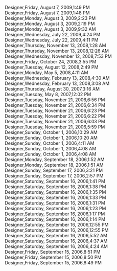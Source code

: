 ﻿Designer,Friday, August 7, 2009,1:49 PM  Designer,Friday, August 7, 2009,1:48 PM  Designer,Monday, August 3, 2009,2:23 PM  Designer,Monday, August 3, 2009,2:19 PM  Designer,Monday, August 3, 2009,9:32 AM  Designer,Wednesday, July 22, 2009,4:24 PM  Designer,Wednesday, July 22, 2009,4:11 PM  Designer,Thursday, November 13, 2008,1:28 AM  Designer,Thursday, November 13, 2008,12:26 AM  Designer,Wednesday, November 12, 2008,7:53 PM  Designer,Friday, October 24, 2008,3:55 PM  Designer,Tuesday, August 12, 2008,2:49 PM  Designer,Monday, May 5, 2008,4:11 AM  Designer,Wednesday, February 13, 2008,4:30 AM  Designer,Wednesday, February 13, 2008,3:08 AM  Designer,Thursday, August 30, 2007,3:16 AM  Designer,Tuesday, May 8, 2007,12:02 PM  Designer,Tuesday, November 21, 2006,6:56 PM  Designer,Tuesday, November 21, 2006,6:34 PM  Designer,Tuesday, November 21, 2006,6:23 PM  Designer,Tuesday, November 21, 2006,6:22 PM  Designer,Tuesday, November 21, 2006,6:03 PM  Designer,Tuesday, November 21, 2006,5:59 PM  Designer,Sunday, October 1, 2006,10:29 AM  Designer,Sunday, October 1, 2006,10:20 AM  Designer,Sunday, October 1, 2006,4:11 AM  Designer,Sunday, October 1, 2006,4:08 AM  Designer,Sunday, October 1, 2006,4:08 AM  Designer,Monday, September 18, 2006,1:52 AM  Designer,Monday, September 18, 2006,1:51 AM  Designer,Sunday, September 17, 2006,3:21 PM  Designer,Sunday, September 17, 2006,2:57 PM  Designer,Saturday, September 16, 2006,1:41 PM  Designer,Saturday, September 16, 2006,1:38 PM  Designer,Saturday, September 16, 2006,1:35 PM  Designer,Saturday, September 16, 2006,1:33 PM  Designer,Saturday, September 16, 2006,1:31 PM  Designer,Saturday, September 16, 2006,1:23 PM  Designer,Saturday, September 16, 2006,1:17 PM  Designer,Saturday, September 16, 2006,1:14 PM  Designer,Saturday, September 16, 2006,12:55 PM  Designer,Saturday, September 16, 2006,12:55 PM  Designer,Saturday, September 16, 2006,5:52 AM  Designer,Saturday, September 16, 2006,4:37 AM  Designer,Saturday, September 16, 2006,4:24 AM  Designer,Friday, September 15, 2006,8:51 PM  Designer,Friday, September 15, 2006,8:50 PM  Designer,Friday, September 15, 2006,8:49 PM